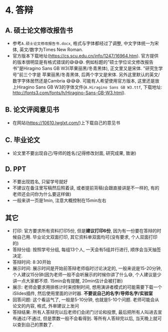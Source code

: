 # 4. 答辩

## A. 硕士论文修改报告书
 - 参考`A.硕士论文修改报告书.docx`, 格式与字体都经过了调整, 中文字体统一为宋体, 英文/数字为Times New Roman.
 - 官方版本下载地址(https://cs.scu.edu.cn/info/1247/16964.htm). 官方提供的版本很明显是有格式错误的:sweat_smile::sweat_smile::sweat_smile:. 例如标题的"硕士学位论文修改报告书"是Hiragino Sans GB W3(苹果丽黑/冬青黑体), 正文里又是宋体. "研究生学号"前三个字是 苹果丽黑/冬青黑体, 后两个字又是宋体. 另外这里默认的英文/数字字体居然还是Cambria :sweat_smile::sweat_smile::sweat_smile:. 可能有人希望使用官方版本, 这里还是放上Hiragino Sans GB W3的字体文件(`A.Hiragino Sans GB W3.ttf`, 下载地址: http://fonts3.com/fonts/h/Hiragino-Sans-GB-W3.html).

## B. 论文评阅意见书
 - 在网站(https://10610.lwglxt.com/)上下载自己的意见书
  
## C. 毕业论文
 - 论文里不要出现自己/导师的姓名(记得修改封面, 研究成果, 致谢)

## D. PPT
 - 不要出现姓名, 只留学号就好
 - 不建议在备注里写稿然后照着读, 或者提前背稿(会跟直接讲是不一样的, 有的老师还会问你为什么要这样做)
 - 一般来讲一页是1min, 注意大概控制在15min左右

## 其它
 - 打印: 官方要求所有资料打印5份, 但是**建议打印6份**, 因为有一份要在答辩的时候自己用. 毕业论文双面打印, 其它资料单双面均可(没有要求, 个人双面打印的)
 - 答辩分组: 按照学号分组, 每组13个人, 一天会有5组并行进行, 顺序会当天抽签决定. 
 - 答辩时间: 8:30开始
 - 展示时间: 展示时间是开始前答辩老师临时讨论决定的, 一般来说是15-20分钟, 个人建议15分钟(因为老师一般不会听展示的时候你讲了什么:sweat_smile:, 个人建议是少讲一点大家都不烦. 15min会有提醒, 20min估计会被打断)
 - 展示: 老师会要求用排练计时来控制时间, 想用演讲者模式的可能需要下载一个iSlides插件, 然后使用里面的计时器. **不要说自己的名字/导师名字/实验室**
 - 回答问题: 这个看运气了, 一般是5-10分钟, 也就是5-10个问题. 老师可能会从论文的内容, 格式, 外审建议上发问
 - 答辩结果: 所有人答辩完以后老师们会闭门讨论和投票, 最后把所有人叫进去宣布通过/不通过, 但是票数一般不会看得到. 等所有人答辩完以后, 当天晚上就可以查到自己的票数了.
